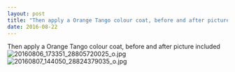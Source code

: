 ```yaml
---
layout: post
title: "Then apply a Orange Tango colour coat, before and after picture included﻿"
date: 2016-08-22 
---
```

Then apply a Orange Tango colour coat, before and after picture included﻿
![20160806_173351_28805720025_o.jpg](/k100-project/Photos/2016-08-22/20160806_173351_28805720025_o.jpg)
![20160807_144050_28824379035_o.jpg](/k100-project/Photos/2016-08-22/20160807_144050_28824379035_o.jpg)